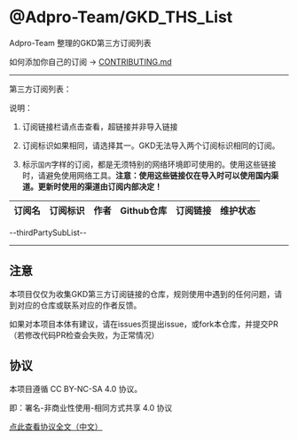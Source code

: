 # @Adpro-Team/GKD_THS_List

Adpro-Team 整理的GKD第三方订阅列表

如何添加你自己的订阅 -> [CONTRIBUTING.md](./CONTRIBUTING.md)

---

第三方订阅列表：

说明：

1. 订阅链接栏请点击查看，超链接并非导入链接

2. 订阅标识如果相同，请选择其一。GKD无法导入两个订阅标识相同的订阅。

3. 标示`国内`字样的订阅，都是无须特别的网络环境即可使用的。使用这些链接时，请避免使用网络工具。**注意：使用这些链接仅在导入时可以使用国内渠道。更新时使用的渠道由订阅内部决定！**

|订阅名|订阅标识|作者|Github仓库|订阅链接|维护状态|
|-----|------|----|---------|-------|------|
--thirdPartySubList--

---

## 注意

本项目仅仅为收集GKD第三方订阅链接的仓库，规则使用中遇到的任何问题，请到对应的仓库或联系对应的作者反馈。

如果对本项目本体有建议，请在issues页提出issue，或fork本仓库，并提交PR（若修改代码PR检查会失败，为正常情况）

## 协议

本项目遵循 CC BY-NC-SA 4.0 协议。

即：署名-非商业性使用-相同方式共享 4.0 协议

[点此查看协议全文（中文）](https://creativecommons.org/licenses/by-nc-sa/4.0/legalcode.zh-hans)
